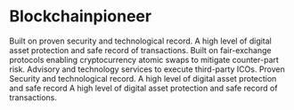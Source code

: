 # Blockchainpioneer 

Built on proven security and technological record. 
A high level of digital asset protection and safe record of transactions.
Built on fair-exchange protocols enabling cryptocurrency atomic swaps to mitigate counter-part risk.
Advisory and technology services to execute third-party ICOs. Proven Security and technological record.
A high level of digital asset protection and safe record A high level of digital asset protection and safe record of transactions.
